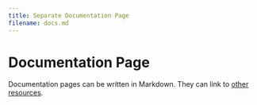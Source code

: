 ```yaml
---
title: Separate Documentation Page
filename: docs.md
---
```


# Documentation Page

Documentation pages can be written in Markdown. They can link to [other](https://xcheffo.github.io/app-scripts/) [resources](https://xcheffo.github.io/app-scripts/AUD-MAN-DanteController-4.7.x-v1.0.pdf).
